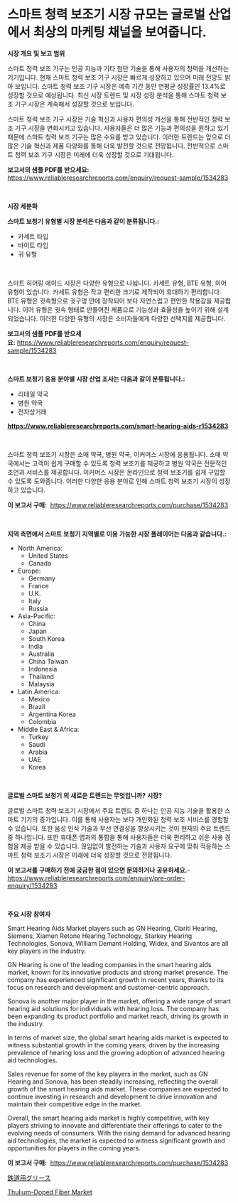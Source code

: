 <p><h1>스마트 청력 보조기 시장 규모는 글로벌 산업에서 최상의 마케팅 채널을 보여줍니다.</h1></p><p><strong>시장 개요 및 보고 범위</strong></p>
<p><p>스마트 청력 보조 기구는 인공 지능과 기타 첨단 기술을 통해 사용자의 청력을 개선하는 기기입니다. 현재 스마트 청력 보조 기구 시장은 빠르게 성장하고 있으며 미래 전망도 밝아 보입니다. 스마트 청력 보조 기구 시장은 예측 기간 동안 연평균 성장률인 13.4%로 성장할 것으로 예상됩니다. 최신 시장 트렌드 및 시장 성장 분석을 통해 스마트 청력 보조 기구 시장은 계속해서 성장할 것으로 보입니다.</p><p>스마트 청력 보조 기구 시장은 기술 혁신과 사용자 편의성 개선을 통해 전반적인 청력 보조 기구 시장을 변화시키고 있습니다. 사용자들은 더 많은 기능과 편의성을 원하고 있기 때문에 스마트 청력 보조 기구는 많은 수요를 받고 있습니다. 이러한 트렌드는 앞으로 더 많은 기술 혁신과 제품 다양화를 통해 더욱 발전할 것으로 전망됩니다. 전반적으로 스마트 청력 보조 기구 시장은 미래에 더욱 성장할 것으로 기대됩니다.</p></p>
<p><strong>보고서의 샘플 PDF를 받으세요:</strong> <a href="https://www.reliableresearchreports.com/enquiry/request-sample/1534283">https://www.reliableresearchreports.com/enquiry/request-sample/1534283</a></p>
<p>&nbsp;</p>
<p><strong>시장 세분화</strong></p>
<p><strong>스마트 보청기 유형별 시장 분석은 다음과 같이 분류됩니다.:</strong></p>
<p><ul><li>카세트 타입</li><li>바이트 타입</li><li>귀 유형</li></ul></p>
<p>&nbsp;</p>
<p><p>스마트 히어링 에이드 시장은 다양한 유형으로 나뉩니다. 카세트 유형, BTE 유형, 이어 유형이 있습니다. 카세트 유형은 작고 편리한 크기로 제작되어 휴대하기 편리합니다. BTE 유형은 귓속형으로 귓구멍 안에 장착되어 보다 자연스럽고 편안한 착용감을 제공합니다. 이어 유형은 귓속 형태로 만들어진 제품으로 기능성과 효율성을 높이기 위해 설계되었습니다. 이러한 다양한 유형의 시장은 소비자들에게 다양한 선택지를 제공합니다.</p></p>
<p><strong>보고서의 샘플 PDF를 받으세요:</strong>&nbsp;<a href="https://www.reliableresearchreports.com/enquiry/request-sample/1534283">https://www.reliableresearchreports.com/enquiry/request-sample/1534283</a></p>
<p>&nbsp;</p>
<p><strong> 스마트 보청기 응용 분야별 시장 산업 조사는 다음과 같이 분류됩니다.:</strong></p>
<p><ul><li>리테일 약국</li><li>병원 약국</li><li>전자상거래</li></ul></p>
<p><strong><a href="https://www.reliableresearchreports.com/smart-hearing-aids-r1534283">https://www.reliableresearchreports.com/smart-hearing-aids-r1534283</a></strong></p>
<p>&nbsp;</p>
<p><p>스마트 청력 보조기 시장은 소매 약국, 병원 약국, 이커머스 시장에 응용됩니다. 소매 약국에서는 고객이 쉽게 구매할 수 있도록 청력 보조기를 제공하고 병원 약국은 전문적인 조언과 서비스를 제공합니다. 이커머스 시장은 온라인으로 청력 보조기를 쉽게 구입할 수 있도록 도와줍니다. 이러한 다양한 응용 분야로 인해 스마트 청력 보조기 시장이 성장하고 있습니다.</p></p>
<p><strong>이 보고서 구매:</strong>&nbsp; <a href="https://www.reliableresearchreports.com/purchase/1534283">https://www.reliableresearchreports.com/purchase/1534283</a></p>
<p>&nbsp;</p>
<p><strong>지역 측면에서 스마트 보청기 지역별로 이용 가능한 시장 플레이어는 다음과 같습니다.:</strong></p>
<p><ul>
    <li>
        North America:
        <ul>
            <li>United States</li>
            <li>Canada</li>
        </ul>
    </li>
    <li>
        Europe:
        <ul>
            <li>Germany</li>
            <li>France</li>
            <li>U.K.</li>
            <li>Italy</li>
            <li>Russia</li>
        </ul>
    </li>
    <li>
        Asia-Pacific:
        <ul>
            <li>China</li>
            <li>Japan</li>
            <li>South Korea</li>
            <li>India</li>
            <li>Australia</li>
            <li>China Taiwan</li>
            <li>Indonesia</li>
            <li>Thailand</li>
            <li>Malaysia</li>
        </ul>
    </li>
    <li>
        Latin America:
        <ul>
            <li>Mexico</li>
            <li>Brazil</li>
            <li>Argentina Korea</li>
            <li>Colombia</li>
        </ul>
    </li>
    <li>
        Middle East & Africa:
        <ul>
            <li>Turkey</li>
            <li>Saudi</li>
            <li>Arabia</li>
            <li>UAE</li>
            <li>Korea</li>
        </ul>
    </li>
    </ul></p>
<p>&nbsp;</p>
<p><strong>글로벌 스마트 보청기 의 새로운 트렌드는 무엇입니까? 시장?</strong></p>
<p><p>글로벌 스마트 청력 보조기 시장에서 주요 트렌드 중 하나는 인공 지능 기술을 활용한 스마트 기기의 증가입니다. 이를 통해 사용자는 보다 개인화된 청력 보조 서비스를 경험할 수 있습니다. 또한 음성 인식 기술과 무선 연결성을 향상시키는 것이 현재의 주요 트렌드 중 하나입니다. 또한 휴대폰 앱과의 통합을 통해 사용자들은 더욱 편리하고 쉬운 사용 경험을 제공 받을 수 있습니다. 끊임없이 발전하는 기술과 사용자 요구에 맞춰 적응하는 스마트 청력 보조기 시장은 미래에 더욱 성장할 것으로 전망됩니다.</p></p>
<p><strong>이 보고서를 구매하기 전에 궁금한 점이 있으면 문의하거나 공유하세요.</strong>- <a href="https://www.reliableresearchreports.com/enquiry/pre-order-enquiry/1534283">https://www.reliableresearchreports.com/enquiry/pre-order-enquiry/1534283</a></p>
<p>&nbsp;</p>
<p><strong>주요 시장 참여자</strong></p>
<p><p>Smart Hearing Aids Market players such as GN Hearing, Clariti Hearing, Siemens, Xiamen Retone Hearing Technology, Starkey Hearing Technologies, Sonova, William Demant Holding, Widex, and Sivantos are all key players in the industry. </p><p>GN Hearing is one of the leading companies in the smart hearing aids market, known for its innovative products and strong market presence. The company has experienced significant growth in recent years, thanks to its focus on research and development and customer-centric approach. </p><p>Sonova is another major player in the market, offering a wide range of smart hearing aid solutions for individuals with hearing loss. The company has been expanding its product portfolio and market reach, driving its growth in the industry. </p><p>In terms of market size, the global smart hearing aids market is expected to witness substantial growth in the coming years, driven by the increasing prevalence of hearing loss and the growing adoption of advanced hearing aid technologies. </p><p>Sales revenue for some of the key players in the market, such as GN Hearing and Sonova, has been steadily increasing, reflecting the overall growth of the smart hearing aids market. These companies are expected to continue investing in research and development to drive innovation and maintain their competitive edge in the market. </p><p>Overall, the smart hearing aids market is highly competitive, with key players striving to innovate and differentiate their offerings to cater to the evolving needs of consumers. With the rising demand for advanced hearing aid technologies, the market is expected to witness significant growth and opportunities for players in the coming years.</p></p>
<p><strong>이 보고서 구매:</strong>&nbsp;&nbsp;<a href="https://www.reliableresearchreports.com/purchase/1534283">https://www.reliableresearchreports.com/purchase/1534283</a></p>
<p><p><a href="https://github.com/SarahFahey88/Market-Research-Report-List-1/blob/main/722778619531.md">鉄道用グリース</a></p><p><a href="https://pretty-mail-caf.notion.site/Decoding-the-Thulium-Doped-Fiber-Market-A-Deep-Dive-into-the-Latest-Market-Trends-Market-Segmentat-092ef62240344decacb1dd2f6d7583e4">Thulium-Doped Fiber Market</a></p></p>
